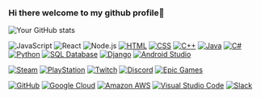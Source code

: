 ### Hi there welcome to my github profile👋


![Your GitHub stats](https://github-readme-stats.vercel.app/api?username=whoareyou0422&show_icons=true&theme=ambient_gradient)

![JavaScript](https://img.shields.io/badge/-JavaScript-F7DF1E?logo=javascript&logoColor=white&style=flat)
![React](https://img.shields.io/badge/-React-61DAFB?logo=react&logoColor=white&style=flat)
![Node.js](https://img.shields.io/badge/-Node.js-339933?logo=node.js&logoColor=white&style=flat)
[![HTML](https://img.shields.io/badge/-HTML-E34F26?logo=html5&logoColor=white&style=flat)](https://developer.mozilla.org/en-US/docs/Web/HTML)
[![CSS](https://img.shields.io/badge/-CSS-1572B6?logo=css3&logoColor=white&style=flat)](https://developer.mozilla.org/en-US/docs/Web/CSS)
[![C++](https://img.shields.io/badge/-C++-00599C?logo=c%2B%2B&logoColor=white&style=flat)](https://en.cppreference.com/)
[![Java](https://img.shields.io/badge/-Java-007396?logo=java&logoColor=white&style=flat)](https://www.oracle.com/java/)
[![C#](https://img.shields.io/badge/-C%23-239120?logo=c-sharp&logoColor=white&style=flat)](https://docs.microsoft.com/en-us/dotnet/csharp/)<br>
[![Python](https://img.shields.io/badge/-Python-3776AB?logo=python&logoColor=white&style=flat)](https://www.python.org/)
[![SQL Database](https://img.shields.io/badge/-SQL%20Database-4479A1?logo=postgresql&logoColor=white&style=flat)](https://www.postgresql.org/)
[![Django](https://img.shields.io/badge/-Django-092E20?logo=django&logoColor=white&style=flat)](https://www.djangoproject.com/)
[![Android Studio](https://img.shields.io/badge/-Android%20Studio-3DDC84?logo=android-studio&logoColor=white&style=flat)](https://developer.android.com/studio)

[![Steam](https://img.shields.io/badge/-Steam-000000?logo=steam&logoColor=white&style=flat)](https://store.steampowered.com/)
[![PlayStation](https://img.shields.io/badge/-PlayStation-003791?logo=playstation&logoColor=white&style=flat)](https://www.playstation.com/)
[![Twitch](https://img.shields.io/badge/-Twitch-9146FF?logo=twitch&logoColor=white&style=flat)](https://www.twitch.tv/)
[![Discord](https://img.shields.io/badge/-Discord-5865F2?logo=discord&logoColor=white&style=flat)](https://discord.com/)
[![Epic Games](https://img.shields.io/badge/-Epic%20Games-313131?logo=epic-games&logoColor=white&style=flat)](https://www.epicgames.com/)

[![GitHub](https://img.shields.io/badge/-GitHub-181717?logo=github&logoColor=white&style=flat)](https://github.com/)
[![Google Cloud](https://img.shields.io/badge/-Google%20Cloud-4285F4?logo=google-cloud&logoColor=white&style=flat)](https://cloud.google.com/)
[![Amazon AWS](https://img.shields.io/badge/-Amazon%20AWS-232F3E?logo=amazon-aws&logoColor=white&style=flat)](https://aws.amazon.com/)
[![Visual Studio Code](https://img.shields.io/badge/-VS%20Code-007ACC?logo=visual-studio-code&logoColor=white&style=flat)](https://code.visualstudio.com/)
[![Slack](https://img.shields.io/badge/-Slack-4A154B?logo=slack&logoColor=white&style=flat)](https://slack.com/)
